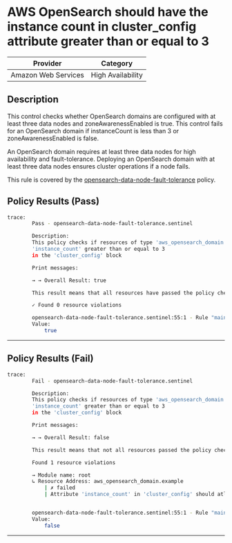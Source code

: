 # AWS OpenSearch should have the instance count in cluster_config attribute greater than or equal to 3

| Provider            |      Category       |
| ------------------- |   --------------    |
| Amazon Web Services |  High Availability  |

## Description

This control checks whether OpenSearch domains are configured with at least three data nodes and zoneAwarenessEnabled is true. This control fails for an OpenSearch domain if instanceCount is less than 3 or zoneAwarenessEnabled is false.

An OpenSearch domain requires at least three data nodes for high availability and fault-tolerance. Deploying an OpenSearch domain with at least three data nodes ensures cluster operations if a node fails.

This rule is covered by the [opensearch-data-node-fault-tolerance](../../policies/opensearch-data-node-fault-tolerance.sentinel) policy.

## Policy Results (Pass)

```bash
trace:
        Pass - opensearch-data-node-fault-tolerance.sentinel

        Description:
        This policy checks if resources of type 'aws_opensearch_domain' have the
        'instance_count' greater than or equal to 3
        in the 'cluster_config' block

        Print messages:

        → → Overall Result: true

        This result means that all resources have passed the policy check for the policy opensearch-data-node-fault-tolerance.

        ✓ Found 0 resource violations

        opensearch-data-node-fault-tolerance.sentinel:55:1 - Rule "main"
        Value:
            true
```

---

## Policy Results (Fail)

```bash
trace:
        Fail - opensearch-data-node-fault-tolerance.sentinel

        Description:
        This policy checks if resources of type 'aws_opensearch_domain' have the
        'instance_count' greater than or equal to 3
        in the 'cluster_config' block

        Print messages:

        → → Overall Result: false

        This result means that not all resources passed the policy check and the protected behavior is not allowed for the policy opensearch-data-node-fault-tolerance.

        Found 1 resource violations

        → Module name: root
        ↳ Resource Address: aws_opensearch_domain.example
            | ✗ failed
            | Attribute 'instance_count' in 'cluster_config' should atleast 3 for AWS OpenSearch Domain. Refer to https://docs.aws.amazon.com/securityhub/latest/userguide/opensearch-controls.html#opensearch-6 for more details.


        opensearch-data-node-fault-tolerance.sentinel:55:1 - Rule "main"
        Value:
            false
```

---
